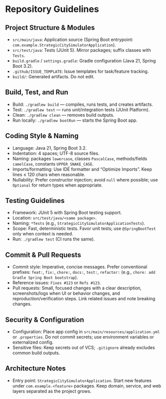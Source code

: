 # Repository Guidelines

## Project Structure & Modules
- `src/main/java`: Application source (Spring Boot entrypoint: `com.example.StrategicCitySimulatorApplication`).
- `src/test/java`: Tests (JUnit 5). Mirror packages; suffix classes with `Tests`.
- `build.gradle` / `settings.gradle`: Gradle configuration (Java 21, Spring Boot 3.2).
- `.github/ISSUE_TEMPLATE`: Issue templates for task/feature tracking.
- `build/`: Generated artifacts. Do not edit.

## Build, Test, and Run
- Build: `./gradlew build` — compiles, runs tests, and creates artifacts.
- Test: `./gradlew test` — runs unit/integration tests (JUnit Platform).
- Clean: `./gradlew clean` — removes build outputs.
- Run locally: `./gradlew bootRun` — starts the Spring Boot app.

## Coding Style & Naming
- Language: Java 21, Spring Boot 3.2.
- Indentation: 4 spaces; UTF-8 source files.
- Naming: packages `lowercase`, classes `PascalCase`, methods/fields `camelCase`, constants `UPPER_SNAKE_CASE`.
- Imports/formatting: Use IDE formatter and “Optimize Imports”. Keep lines ≤ 120 chars when reasonable.
- Nullability: Prefer constructor injection; avoid `null` where possible; use `Optional` for return types when appropriate.

## Testing Guidelines
- Framework: JUnit 5 with Spring Boot testing support.
- Location: `src/test/java/<same package>`.
- Naming: `*Tests` (e.g., `StrategicCitySimulatorApplicationTests`).
- Scope: Fast, deterministic tests. Favor unit tests; use `@SpringBootTest` only when context is needed.
- Run: `./gradlew test` (CI runs the same).

## Commit & Pull Requests
- Commit style: Imperative, concise messages. Prefer conventional prefixes: `feat:`, `fix:`, `chore:`, `docs:`, `test:`, `refactor:` (e.g., `chore: add Gradle Spring Boot bootstrap`).
- Reference issues: `Fixes #123` or `Refs #123`.
- Pull requests: Small, focused changes with a clear description, screenshots/logs when UI or behavior changes, and reproduction/verification steps. Link related issues and note breaking changes.

## Security & Configuration
- Configuration: Place app config in `src/main/resources/application.yml` or `.properties`. Do not commit secrets; use environment variables or externalized config.
- Sensitive files: Keep secrets out of VCS; `.gitignore` already excludes common build outputs.

## Architecture Notes
- Entry point: `StrategicCitySimulatorApplication`. Start new features under `com.example.<feature>` packages. Keep domain, service, and web layers separated as the project grows.

